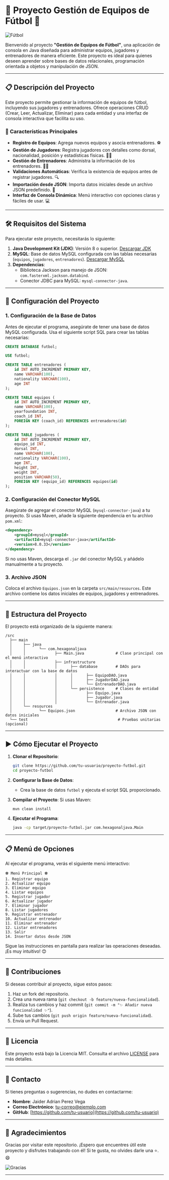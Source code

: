
# 🌟 **Proyecto Gestión de Equipos de Fútbol** 🌟

![Fútbol](https://media.giphy.com/media/3oEjI6SIIHBdRx5uG8/giphy.gif)

Bienvenido al proyecto **"Gestión de Equipos de Fútbol"**, una aplicación de consola en Java diseñada para administrar equipos, jugadores y entrenadores de manera eficiente. Este proyecto es ideal para quienes deseen aprender sobre bases de datos relacionales, programación orientada a objetos y manipulación de JSON.

---

## 📋 **Descripción del Proyecto**

Este proyecto permite gestionar la información de equipos de fútbol, incluyendo sus jugadores y entrenadores. Ofrece operaciones CRUD (Crear, Leer, Actualizar, Eliminar) para cada entidad y una interfaz de consola interactiva que facilita su uso.

### 🎯 **Características Principales**
- **Registro de Equipos**: Agrega nuevos equipos y asocia entrenadores. ⚽
- **Gestión de Jugadores**: Registra jugadores con detalles como dorsal, nacionalidad, posición y estadísticas físicas. 🏃‍♂️
- **Gestión de Entrenadores**: Administra la información de los entrenadores. 👨‍🏫
- **Validaciones Automáticas**: Verifica la existencia de equipos antes de registrar jugadores. 🔍
- **Importación desde JSON**: Importa datos iniciales desde un archivo JSON predefinido. 📂
- **Interfaz de Consola Dinámica**: Menú interactivo con opciones claras y fáciles de usar. 💻

---

## 🛠️ **Requisitos del Sistema**

Para ejecutar este proyecto, necesitarás lo siguiente:

1. **Java Development Kit (JDK)**: Versión 8 o superior. [Descargar JDK](https://www.oracle.com/java/technologies/javase-downloads.html)
2. **MySQL**: Base de datos MySQL configurada con las tablas necesarias (`equipos`, `jugadores`, `entrenadores`). [Descargar MySQL](https://dev.mysql.com/downloads/)
3. **Dependencias**:
   - Biblioteca Jackson para manejo de JSON: `com.fasterxml.jackson.databind`.
   - Conector JDBC para MySQL: `mysql-connector-java`.

---

## 🚀 **Configuración del Proyecto**

### 1. **Configuración de la Base de Datos**
Antes de ejecutar el programa, asegúrate de tener una base de datos MySQL configurada. Usa el siguiente script SQL para crear las tablas necesarias:

```sql
CREATE DATABASE futbol;

USE futbol;

CREATE TABLE entrenadores (
    id INT AUTO_INCREMENT PRIMARY KEY,
    name VARCHAR(100),
    nationality VARCHAR(100),
    age INT
);

CREATE TABLE equipos (
    id INT AUTO_INCREMENT PRIMARY KEY,
    name VARCHAR(100),
    yearfoundation INT,
    coach_id INT,
    FOREIGN KEY (coach_id) REFERENCES entrenadores(id)
);

CREATE TABLE jugadores (
    id INT AUTO_INCREMENT PRIMARY KEY,
    equipo_id INT,
    dorsal INT,
    name VARCHAR(100),
    nationality VARCHAR(100),
    age INT,
    height INT,
    weight INT,
    position VARCHAR(50),
    FOREIGN KEY (equipo_id) REFERENCES equipos(id)
);
```

### 2. **Configuración del Conector MySQL**
Asegúrate de agregar el conector MySQL (`mysql-connector-java`) a tu proyecto. Si usas Maven, añade la siguiente dependencia en tu archivo `pom.xml`:

```xml
<dependency>
    <groupId>mysql</groupId>
    <artifactId>mysql-connector-java</artifactId>
    <version>8.0.33</version>
</dependency>
```

Si no usas Maven, descarga el `.jar` del conector MySQL y añádelo manualmente a tu proyecto.

### 3. **Archivo JSON**
Coloca el archivo `Equipos.json` en la carpeta `src/main/resources`. Este archivo contiene los datos iniciales de equipos, jugadores y entrenadores.

---

## 🧩 **Estructura del Proyecto**

El proyecto está organizado de la siguiente manera:

```
/src
  ├── main
  │     ├── java
  │     │      └── com.hexagonaljava
  │     │             ├── Main.java              # Clase principal con el menú interactivo
  │     │             ├── infrastructure
  │     │             │      ├── database        # DAOs para interactuar con la base de datos
  │     │             │      │      ├── EquipoDAO.java
  │     │             │      │      ├── JugadorDAO.java
  │     │             │      │      └── EntrenadorDAO.java
  │     │             │      └── persistence     # Clases de entidad
  │     │             │             ├── Equipo.java
  │     │             │             ├── Jugador.java
  │     │             │             └── Entrenador.java
  │     └── resources
  │            └── Equipos.json                  # Archivo JSON con datos iniciales
  └── test                                        # Pruebas unitarias (opcional)
```

---

## ▶️ **Cómo Ejecutar el Proyecto**

1. **Clonar el Repositorio**:
   ```bash
   git clone https://github.com/tu-usuario/proyecto-futbol.git
   cd proyecto-futbol
   ```

2. **Configurar la Base de Datos**:
   - Crea la base de datos `futbol` y ejecuta el script SQL proporcionado.

3. **Compilar el Proyecto**:
   Si usas Maven:
   ```bash
   mvn clean install
   ```

4. **Ejecutar el Programa**:
   ```bash
   java -cp target/proyecto-futbol.jar com.hexagonaljava.Main
   ```

---

## 📋 **Menú de Opciones**

Al ejecutar el programa, verás el siguiente menú interactivo:

```
⚽ Menú Principal ⚽
1. Registrar equipo
2. Actualizar equipo
3. Eliminar equipo
4. Listar equipos
5. Registrar jugador
6. Actualizar jugador
7. Eliminar jugador
8. Listar jugadores
9. Registrar entrenador
10. Actualizar entrenador
11. Eliminar entrenador
12. Listar entrenadores
13. Salir
14. Insertar datos desde JSON
```

Sigue las instrucciones en pantalla para realizar las operaciones deseadas. ¡Es muy intuitivo! 😊

---

## 🤝 **Contribuciones**

Si deseas contribuir al proyecto, sigue estos pasos:

1. Haz un fork del repositorio.
2. Crea una nueva rama (`git checkout -b feature/nueva-funcionalidad`).
3. Realiza tus cambios y haz commit (`git commit -m "✨ Añadir nueva funcionalidad ✨"`).
4. Sube tus cambios (`git push origin feature/nueva-funcionalidad`).
5. Envía un Pull Request.

---

## 📜 **Licencia**

Este proyecto está bajo la Licencia MIT. Consulta el archivo [LICENSE](LICENSE) para más detalles.

---

## 📧 **Contacto**

Si tienes preguntas o sugerencias, no dudes en contactarme:

- **Nombre**: Jaider Adrian Perez Vega 
- **Correo Electrónico**: tu-correo@ejemplo.com
- **GitHub**: [https://github.com/tu-usuario](https://github.com/tu-usuario)

---

## 🙌 **Agradecimientos**

Gracias por visitar este repositorio. ¡Espero que encuentres útil este proyecto y disfrutes trabajando con él! Si te gusta, no olvides darle una ⭐️. 😄

![Gracias](https://media.giphy.com/media/3ohzdIuqJoo8QdKlnW/giphy.gif)

---
